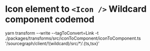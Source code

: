 # Icon element to `<Icon />` Wildcard component codemod

yarn transform --write --tagToConvert=Link -t ./packages/transforms/src/iconToComponent/iconToComponent.ts '/sourcegraph/client/!(wildcard)/src/\*_/_.{ts,tsx}'

